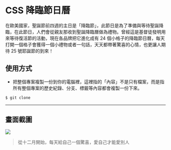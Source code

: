 # CSS 降臨節日曆

在歐美國家，聖誕節前四週的主日是「降臨節」，此節日是為了準備與等待聖誕降臨，在此節日，人們會從親友那收到聖誕降臨曆做為禮物。曾經這是基督徒發明用來等待復活節的活動，現在各品牌把它進化成有 24 個小格子的降臨節日曆，每天打開一個格子會獲得一個小禮物或者一句話，天天都帶著驚喜的心情，也更讓人期待 25 號耶誕節的到來！

## 使用方式
- 把整個專案複製一份到你的電腦裡，這裡指的「內容」不是只有檔案，而是指所有整個專案的歷史紀錄、分支、標籤等內容都會複製一份下來。
```sh
$ git clone
```

----

## 畫面截圖
![](https://i.imgur.com/HU7hyKI.png)
> 從十二月開始，每天給自己一個驚喜，愛自己才能愛別人